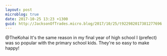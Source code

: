 ```yaml
---
layout: post
microblog: true
date: 2017-10-25 13:23 +1300
guid: http://JacksonOfTrades.micro.blog/2017/10/25/t922982017381277696.html
---
```

@TheKohai It's the same reason in my final year of high school I (prefect) was so popular with the primary school kids. They're so easy to make happy!
